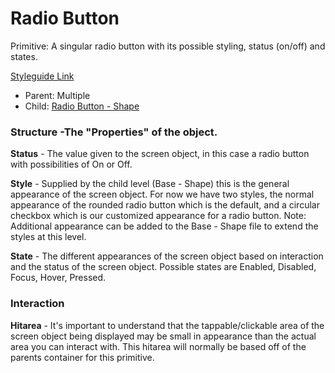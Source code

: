 # Radio Button

Primitive: A singular radio button with its possible styling, status (on/off) and states.

[Styleguide Link](https://zpl.io/aw5761J)

- Parent: Multiple
- Child: [Radio Button - Shape](https://github.com/able-app/docs/blob/b10f6d1205bbfb1cddfd150d1390ba848812d9d0/controls/%CE%B5%20elements/radiobutton/radiobutton-shape.md)

### Structure -The "Properties" of the object.

**Status** - The value given to the screen object, in this case a radio button with possibilities of On or Off.

**Style** - Supplied by the child level (Base - Shape) this is the general appearance of the screen object.  For now we have two styles, the normal appearance of the rounded radio button which is the default, and a circular checkbox which is our customized appearance for a radio button.  Note: Additional appearance can be added to the Base - Shape file to extend the styles at this level.

**State** - The different appearances of the screen object based on interaction and the status of the screen object.  Possible states are Enabled, Disabled, Focus, Hover, Pressed.



### Interaction

**Hitarea** - It's important to understand that the tappable/clickable area of the screen object being displayed may be small in appearance than the actual area you can interact with.  This hitarea will normally be based off of the parents container for this primitive.